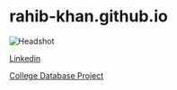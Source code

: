 # rahib-khan.github.io

![Headshot](/rahib-khan.github.io/assets/css/IMG_2689.heic)

[Linkedin](https://www.linkedin.com/in/rahib-khandaker/)


[College Database Project](https://github.com/Rahib-Khan/CS331_NG_3/tree/main)


